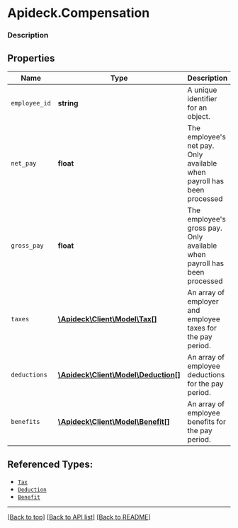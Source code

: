 # Apideck.Compensation

### Description

## Properties
Name | Type | Description | Notes
------------ | ------------- | ------------- | -------------
`employee_id` | **string** | A unique identifier for an object. | 
`net_pay` | **float** | The employee's net pay. Only available when payroll has been processed | [optional] 
`gross_pay` | **float** | The employee's gross pay. Only available when payroll has been processed | [optional] 
`taxes` | [**\Apideck\Client\Model\Tax[]**](Tax.md) | An array of employer and employee taxes for the pay period. | [optional] 
`deductions` | [**\Apideck\Client\Model\Deduction[]**](Deduction.md) | An array of employee deductions for the pay period. | [optional] 
`benefits` | [**\Apideck\Client\Model\Benefit[]**](Benefit.md) | An array of employee benefits for the pay period. | [optional] 





## Referenced Types:



* [`Tax`](Tax.md)
* [`Deduction`](Deduction.md)
* [`Benefit`](Benefit.md)

---

[[Back to top]](#) [[Back to API list]](../../../../README.md#documentation-for-api-endpoints) [[Back to README]](../../../../README.md)


